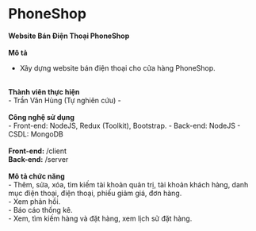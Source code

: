 # PhoneShop
<b>Website Bán Điện Thoại PhoneShop</b>
<br/>
<br/>
<b>Mô tả</b><br/>
- Xây dựng website bán điện thoại cho cửa hàng PhoneShop.
<br/>
<b>Thành viên thực hiện</b><br/>
- Trần Văn Hùng (Tự nghiên cứu)
- <br/>
<br/>
<b>Công nghệ sử dụng</b><br/>
- Front-end: NodeJS, Redux (Toolkit), Bootstrap.
- Back-end: NodeJS
- CSDL: MongoDB
<br/>
<br/>
<b>Front-end:</b> /client<br/>
<b>Back-end:</b> /server
<br/>
<br/>
<b>Mô tả chức năng</b><br/>
- Thêm, sửa, xóa, tìm kiếm tài khoản quản trị, tài khoản khách hàng, danh mục điện thoại, điện thoại, phiếu giảm giá, đơn hàng.<br/>
- Xem phản hồi.<br/>
- Báo cáo thống kê.<br/>
- Xem, tìm kiếm hàng và đặt hàng, xem lịch sử đặt hàng.<br/>
